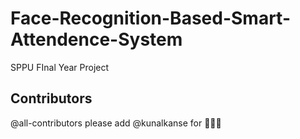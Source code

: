 # Face-Recognition-Based-Smart-Attendence-System
SPPU FInal Year Project
## Contributors

<!-- ALL-CONTRIBUTORS-LIST:START - Do not remove or modify this section -->
<!-- prettier-ignore-start -->
<!-- markdownlint-disable -->

<!-- markdownlint-restore -->
<!-- prettier-ignore-end -->

<!-- ALL-CONTRIBUTORS-LIST:END -->
@all-contributors please add @kunalkanse for 👨🏼‍💻
